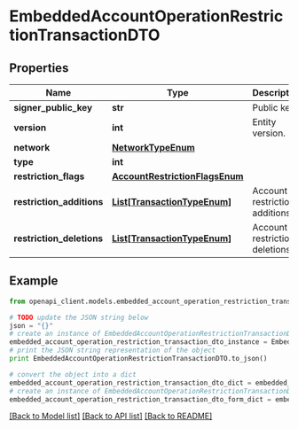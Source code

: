 # EmbeddedAccountOperationRestrictionTransactionDTO


## Properties

Name | Type | Description | Notes
------------ | ------------- | ------------- | -------------
**signer_public_key** | **str** | Public key. | 
**version** | **int** | Entity version. | 
**network** | [**NetworkTypeEnum**](NetworkTypeEnum.md) |  | 
**type** | **int** |  | 
**restriction_flags** | [**AccountRestrictionFlagsEnum**](AccountRestrictionFlagsEnum.md) |  | 
**restriction_additions** | [**List[TransactionTypeEnum]**](TransactionTypeEnum.md) | Account restriction additions. | 
**restriction_deletions** | [**List[TransactionTypeEnum]**](TransactionTypeEnum.md) | Account restriction deletions. | 

## Example

```python
from openapi_client.models.embedded_account_operation_restriction_transaction_dto import EmbeddedAccountOperationRestrictionTransactionDTO

# TODO update the JSON string below
json = "{}"
# create an instance of EmbeddedAccountOperationRestrictionTransactionDTO from a JSON string
embedded_account_operation_restriction_transaction_dto_instance = EmbeddedAccountOperationRestrictionTransactionDTO.from_json(json)
# print the JSON string representation of the object
print EmbeddedAccountOperationRestrictionTransactionDTO.to_json()

# convert the object into a dict
embedded_account_operation_restriction_transaction_dto_dict = embedded_account_operation_restriction_transaction_dto_instance.to_dict()
# create an instance of EmbeddedAccountOperationRestrictionTransactionDTO from a dict
embedded_account_operation_restriction_transaction_dto_form_dict = embedded_account_operation_restriction_transaction_dto.from_dict(embedded_account_operation_restriction_transaction_dto_dict)
```
[[Back to Model list]](../README.md#documentation-for-models) [[Back to API list]](../README.md#documentation-for-api-endpoints) [[Back to README]](../README.md)


